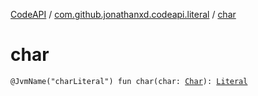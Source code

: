 [CodeAPI](../index.md) / [com.github.jonathanxd.codeapi.literal](index.md) / [char](.)

# char

`@JvmName("charLiteral") fun char(char: `[`Char`](https://kotlinlang.org/api/latest/jvm/stdlib/kotlin/-char/index.html)`): `[`Literal`](-literal/index.md)